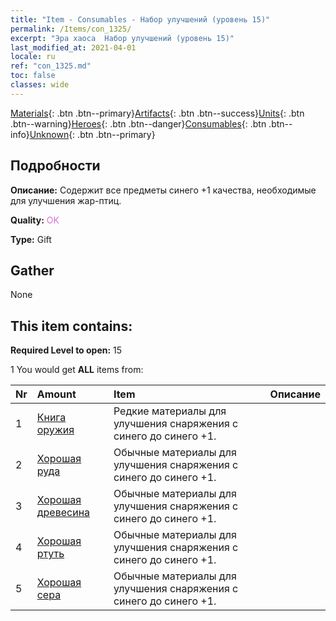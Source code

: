```yaml
---
title: "Item - Consumables - Набор улучшений (уровень 15)"
permalink: /Items/con_1325/
excerpt: "Эра хаоса  Набор улучшений (уровень 15)"
last_modified_at: 2021-04-01
locale: ru
ref: "con_1325.md"
toc: false
classes: wide
---
```

 [Materials](/ru/Items/){: .btn .btn--primary}[Artifacts](/ru/Items/Artifacts/){: .btn .btn--success}[Units](/ru/Items/Units/){: .btn .btn--warning}[Heroes](/ru/Items/Heroes/){: .btn .btn--danger}[Consumables](/ru/Items/Consumables/){: .btn .btn--info}[Unknown](/ru/Items/Unknown/){: .btn .btn--primary}

## Подробности
 **Описание:** Содержит все предметы синего +1 качества, необходимые для улучшения жар-птиц.

 **Quality:** <span style="color: #DA70D6">OK</span>

 **Type:** Gift

## Gather

  None

## This item contains:

 **Required Level to open:** 15

 1 You would get **ALL** items  from:

  | Nr | Amount |     Item    | Описание |
  |:---|:-------|:------------|:-----------:|
  | 1 | [Книга оружия](/ru/Items/mat_18/) | Редкие материалы для улучшения снаряжения c синего до синего +1. | 
  | 2 | [Хорошая руда](/ru/Items/mat_12/) | Обычные материалы для улучшения снаряжения c синего до синего +1. | 
  | 3 | [Хорошая древесина](/ru/Items/mat_13/) | Обычные материалы для улучшения снаряжения c синего до синего +1. | 
  | 4 | [Хорошая ртуть](/ru/Items/mat_14/) | Обычные материалы для улучшения снаряжения c синего до синего +1. | 
  | 5 | [Хорошая сера](/ru/Items/mat_15/) | Обычные материалы для улучшения снаряжения c синего до синего +1. | 
